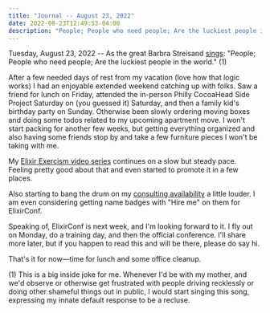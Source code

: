 ```yaml
---
title: "Journal -- August 23, 2022"
date: 2022-08-23T12:49:53-04:00
description: "People; People who need people; Are the luckiest people in the world."
---
```


Tuesday, August 23, 2022 -- As the great Barbra Streisand [sings](https://www.youtube.com/watch?v=YWrNZ6SySfg): "People; People who need people; Are the luckiest people in the world." (1)

After a few needed days of rest from my vacation (love how that logic works) I had an enjoyable extended weekend catching up with folks. Saw a friend for lunch on Friday, attended the in-person Philly CocoaHead Side Project Saturday on (you guessed it) Saturday, and then a family kid's birthday party on Sunday. Otherwise been slowly ordering moving boxes and doing some todos related to my upcoming apartment move. I won't start packing for another few weeks, but getting everything organized and also having some friends stop by and take a few furniture pieces I won't be taking with me.

My [Elixir Exercism video series](https://www.youtube.com/playlist?list=PLcuknvxBZ9L6wgG61cQnfyjfNUSFX2G5O) continues on a slow but steady pace. Feeling pretty good about that and even started to promote it in a few places.

Also starting to bang the drum on my [consulting availability](https://mikezornek.com/posts/2022/8/elixir-consulting-availability/) a little louder. I am even considering getting name badges with "Hire me" on them for ElixirConf.

Speaking of, ElixirConf is next week, and I'm looking forward to it. I fly out on Monday, do a training day, and then the official conference. I'll share more later, but if you happen to read this and will be there, please do say hi.

That's it for now—time for lunch and some office cleanup.

(1) This is a big inside joke for me. Whenever I'd be with my mother, and we'd observe or otherwise get frustrated with people driving recklessly or doing other shameful things out in public, I would start singing this song, expressing my innate default response to be a recluse.
